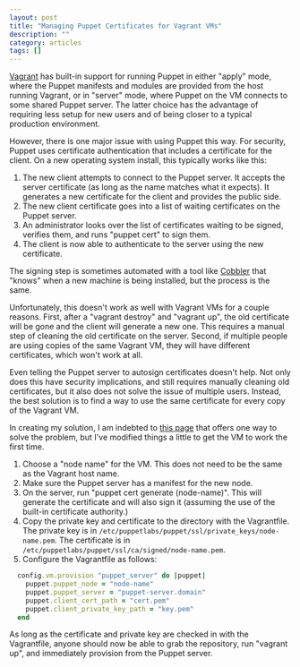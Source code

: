 ```yaml
---
layout: post
title: "Managing Puppet Certificates for Vagrant VMs"
description: ""
category: articles
tags: []
---
```


[Vagrant][1] has built-in support for running Puppet in either "apply" mode,
where the Puppet manifests and modules are provided from the host running
Vagrant, or in "server" mode, where Puppet on the VM connects to some shared
Puppet server. The latter choice has the advantage of requiring less setup for
new users and of being closer to a typical production environment.

However, there is one major issue with using Puppet this way. For security,
Puppet uses certificate authentication that includes a certificate for the
client. On a new operating system install, this typically works like this:

1. The new client attempts to connect to the Puppet server. It accepts the
   server certificate (as long as the name matches what it expects). It
   generates a new certificate for the client and provides the public side.
1. The new client certificate goes into a list of waiting certificates on
   the Puppet server.
1. An administrator looks over the list of certificates waiting to be signed,
   verifies them, and runs "puppet cert" to sign them.
1. The client is now able to authenticate to the server using the new
   certificate.

The signing step is sometimes automated with a tool like [Cobbler][2] that
"knows" when a new machine is being installed, but the process is the same.

Unfortunately, this doesn't work as well with Vagrant VMs for a couple reasons.
First, after a "vagrant destroy" and "vagrant up", the old certificate will be
gone and the client will generate a new one. This requires a manual step of
cleaning the old certificate on the server. Second, if multiple people are
using copies of the same Vagrant VM, they will have different certificates,
which won't work at all.

Even telling the Puppet server to autosign certificates doesn't help.  Not only
does this have security implications, and still requires manually cleaning old
certificates, but it also does not solve the issue of multiple users. Instead,
the best solution is to find a way to use the same certificate for every copy
of the Vagrant VM.

In creating my solution, I am indebted to [this page][3] that offers one
way to solve the problem, but I've modified things a little to get the
VM to work the first time.

1. Choose a "node name" for the VM. This does not need to be the same as
   the Vagrant host name.
1. Make sure the Puppet server has a manifest for the new node.
1. On the server, run "puppet cert generate (node-name)". This will generate
   the certificate and will also sign it (assuming the use of the built-in
   certificate authority.)
1. Copy the private key and certificate to the directory with the Vagrantfile.
   The private key is in `/etc/puppetlabs/puppet/ssl/private_keys/node-name.pem`.
   The certificate is in `/etc/puppetlabs/puppet/ssl/ca/signed/node-name.pem`.
1. Configure the Vagrantfile as follows:

```ruby
  config.vm.provision "puppet_server" do |puppet|
    puppet.puppet_node = "node-name"
    puppet.puppet_server = "puppet-server.domain"
    puppet.client_cert_path = "cert.pem"
    puppet.client_private_key_path = "key.pem"
  end
```

As long as the certificate and private key are checked in with the Vagrantfile,
anyone should now be able to grab the repository, run "vagrant up", and immediately
provision from the Puppet server.

[1]:https://www.vagrantup.com/
[2]:http://cobbler.github.io/
[3]:http://yetti.co.uk/blog/articles/shared-puppet-server-provisioning-with-vagrant.html

